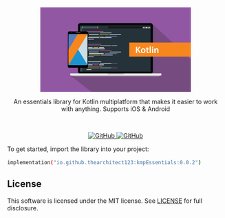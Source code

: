 <br/>
<p align="center">
    <a href="[https://github.com/TheArchitect123/TitanSocket](https://github.com/TheArchitect123/KmpEssentials)"><img src="./kotlin.jpg" align="center" width=350/></a>
</p>

<p align="center">
An essentials library for Kotlin multiplatform that makes it easier to work with anything. Supports iOS &amp; Android

</p>
<br/>

<p align="center">
   <a href="[https://central.sonatype.com/artifact/io.github.thearchitect123/titansocket](https://central.sonatype.com/artifact/io.github.thearchitect123/kmpEssentials)">
    <img alt="GitHub" src="https://img.shields.io/maven-central/v/io.github.thearchitect123/kmpEssentials.svg">
  </a>

  <a href="[https://github.com/TheArchitect123/TitanSocket](https://github.com/TheArchitect123/KmpEssentials)">
    <img alt="GitHub" src="https://img.shields.io/badge/_Android,_iOS-white.svg">
  </a>
</p

To get started, import the library into your project:

```sh
implementation("io.github.thearchitect123:kmpEssentials:0.0.2")
```

## License

This software is licensed under the MIT license. See [LICENSE](./LICENSE) for full disclosure.
